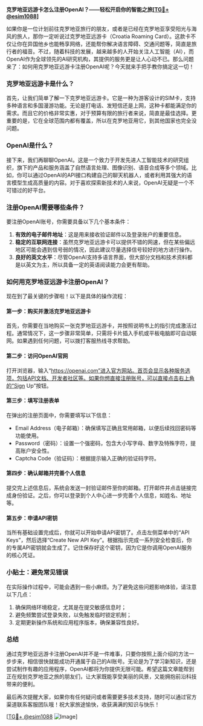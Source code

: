 **克罗地亚远游卡怎么注册OpenAI？——轻松开启你的智能之旅[[TG💪+ @esim1088](https://t.me/s/esim1088)]**

如果你是一位计划前往克罗地亚旅行的朋友，或者是已经在克罗地亚享受阳光与海风的旅人，那你一定听说过克罗地亚远游卡（Croatia Roaming Card）。这款卡不仅让你在异国他乡也能畅享网络，还能帮你解决语言障碍、交通问题等，简直是旅行者的福音。不过，随着科技的发展，越来越多的人开始关注人工智能（AI），而OpenAI作为全球领先的AI研究机构，其提供的服务更是让人心动不已。那么问题来了：如何用克罗地亚远游卡注册OpenAI呢？今天就来手把手教你搞定这一切！

### 克罗地亚远游卡是什么？

首先，让我们简单了解一下克罗地亚远游卡。它是一种为游客设计的SIM卡，支持多种语言和多国漫游功能。无论是打电话、发短信还是上网，这种卡都能满足你的需求。而且它的价格非常实惠，对于预算有限的旅行者来说，简直是最佳选择。更重要的是，它在全球范围内都有覆盖，所以在克罗地亚用它，到其他国家也完全没问题。

### OpenAI是什么？

接下来，我们再聊聊OpenAI。这是一个致力于开发先进人工智能技术的研究组织，旗下的产品和服务涵盖了自然语言处理、图像识别、语音合成等多个领域。比如，你可以通过OpenAI的API接口构建自己的聊天机器人，或者利用其强大的语言模型生成高质量的内容。对于喜欢探索新技术的人来说，OpenAI无疑是一个不可错过的好平台。

### 注册OpenAI需要哪些条件？

要注册OpenAI账号，你需要具备以下几个基本条件：
1. **有效的电子邮件地址**：这是用来接收验证邮件以及登录账户的重要信息。
2. **稳定的互联网连接**：虽然克罗地亚远游卡可以提供不错的网速，但在某些偏远地区可能会遇到信号弱的情况，因此建议尽量选择信号较好的地方进行操作。
3. **良好的英文水平**：尽管OpenAI支持多语言界面，但大部分文档和技术资料都是以英文为主，所以具备一定的英语阅读能力会更有帮助。

### 如何用克罗地亚远游卡注册OpenAI？

现在到了最关键的步骤啦！以下是具体的操作流程：

#### 第一步：购买并激活克罗地亚远游卡
首先，你需要在当地购买一张克罗地亚远游卡，并按照说明书上的指引完成激活过程。通常情况下，这一步骤非常简单，只需将卡片插入手机或平板电脑即可自动联网。如果遇到任何问题，可以拨打客服热线寻求帮助。

#### 第二步：访问OpenAI官网
打开浏览器，输入“https://openai.com”进入官方网站。首页会显示各种服务选项，包括API文档、开发者社区等。如果你想直接注册账号，可以直接点击右上角的“Sign Up”按钮。

#### 第三步：填写注册表单
在弹出的注册页面中，你需要填写以下信息：
- Email Address（电子邮箱）：确保填写正确且常用邮箱，以便后续找回密码等功能使用。
- Password（密码）：设置一个强密码，包含大小写字母、数字及特殊字符，提高账户安全性。
- Captcha Code（验证码）：根据提示输入正确的验证码字符。

#### 第四步：确认邮箱并完善个人信息
提交完上述信息后，系统会发送一封验证邮件至你的邮箱。打开邮件并点击链接完成身份验证。之后，你可以登录到个人中心进一步完善个人信息，如姓名、地址等。

#### 第五步：申请API密钥
当所有基础设置完成后，你就可以开始申请API密钥了。点击左侧菜单中的“API Keys”，然后选择“Create New API Key”。根据指示完成一系列安全检查后，你的专属API密钥就会生成了。记住保存好这个密钥，因为它是你调用OpenAI服务的核心凭证。

### 小贴士：避免常见错误

在实际操作过程中，可能会遇到一些小麻烦。为了避免这些问题影响体验，请注意以下几点：
1. 确保网络环境稳定，尤其是在提交敏感信息时；
2. 避免频繁尝试登录失败，以免触发临时锁定机制；
3. 定期更新操作系统和应用程序版本，确保兼容性良好。

### 总结

通过克罗地亚远游卡注册OpenAI并不是一件难事，只要你按照上面介绍的方法一步步来，相信很快就能成功开通属于自己的AI账号。无论是为了学习新知识，还是尝试制作有趣的应用程序，OpenAI都将为你提供无限可能。希望这篇文章能帮到正在规划克罗地亚之旅的朋友们，让大家既能享受美丽的风景，又能拥抱前沿科技带来的便利。

最后再次提醒大家，如果你有任何疑问或者需要更多技术支持，随时可以通过官方渠道联系客服团队哦！祝大家旅途愉快，收获满满的知识与快乐！

[[TG💪+ @esim1088](https://t.me/s/esim1088) ![Image](https://i.postimg.cc/4NQfJmqS/Snipaste-2025-05-13-00-14-12.png)]